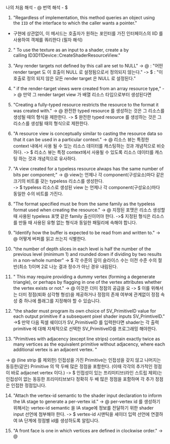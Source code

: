 나의 처음 해석 - @
번역 해석 - $


1. "Regardless of implementation, this method queries an object using the `IID` of the interface to which the caller wants a pointer."
- 구현에 상관없이, 이 메서드는 호출자가 원하는 포인터를 가진 인터페이스의 IID 를 사용하여 객체를 쿼리한다 (필자 해석)

2. " To use the texture as an input to a shader, create a by calling ID3D11Device::CreateShaderResourceView."

3. "Any render targets not defined by this call are set to NULL"
-> @ : "어떤 render target 도 이 호출이 NULL 로 설정됨으로서 정의되지 않는다."
-> $ : "이 호출로 정의 되지 않은 모든 render target 은 NULL 로 설정된다." 

4. " if the render-target views were created from an array resource type,"
-> @ 만약 그 render target view 가 배열 리소스 타입으로부터 생성된다면

5. "Creating a fully-typed resource restricts the resource to the format it was created with."
-> @ 완전한 typed resource 를 생성하는 것은 그 리소스를 생성될 때의 형식을 제한한다.
-> $ 완전한 typed resource 를 생성하는 것은 그 리소스를 생성될 때의 형식으로 제한한다.

6. "A resource view is conceptually similar to casting the resource data so that it can be used in a particular context."
-> @ 리소스 뷰는 특정한 context 내에서 사용 될 수 있는 리소스 데이터를 캐스팅하는 것과 개념적으로 비슷하다.
-> $ 리소스 뷰는 특정 context에서 사용될 수 있도록 리소스 데이터를 캐스팅 하는 것과 개념적으로 유사하다.

7. "A view created for a typeless resource alwaps has the same number of bits per component;"
-> @ view는 언제나 각 component(구성요소)마다 같은 크기의 비트를 갖는 typeless 리소스를 생성한다.  
-> $ typeless 리소스로 생성된 view 는 언제나 각 component(구성요소)마다 동일한 수의 비트를 가진다.

8. "The format specified must be from the same family as the typeless format used when creating the resource."
-> @ 지정된 포맷은 리소스 생성할 때 사용된 typeless 포맷 같은 family 출신이어야 한다. 
->$ 지정된 형식은 리소스를 만들 때 사용된 유형 없는 형식과 동일한 패밀리에 속해야 합니다.

9. "Identify how the buffer is expected to be read from and written to."
-> @ 어떻게 버퍼를 읽고 쓰는지 식별한다.

10. "the number of depth slices in each level is half the number of the previous level (minimum 1) and rounded down if dividing by two results in a non-whole number"
-> $ 각 수준의 깊이 슬라이스 수는 이전 수준 수의 절반(최소 1)이며 2로 나눈 결과 정수가 아닌 경우 내림된다.

11. " This may require providing a dummy vertex (forming a degenerate triangle), or perhaps by flagging in one of the vertex attributes whether the vertex exists or not."
-> @ 이것은 더미 정점의 공급을 요
-> $  이를 위해서는 더미 정점(퇴화 삼각형 형성)을 제공하거나 정점의 존재 여부에 관계없이 정점 속성 중 하나에 플래그를 지정해야 할 수 있습니다.

12. "the shader must program its own choice of SV_PrimitiveID value for each output primitive if a subsequent pixel shader inputs SV_PrimtiveID."
->$ 만약 다음 픽셀 쉐이더가 SV_PrimitiveID 를 입력한다면 shader는 각 출력 primitive 에 대해 자체적으로 선택한 SV_PrimitiveID를 프로그래밍 해야한다.

13. "Primitives with adjacency (except line strips) contain exactly twice as many vertices as the equivalent primitive without adjacency, where each additional vertex is an adjacent vertex. "

-> @ (line strip 를 제외한) 인접성을 가진 Primitive는 인접성을 갖지 않고 나머지는 동등한(같은)  Primitive 의 딱 두배 많은 정점을 포함한다. (이때 각각의 추가적인 정점이 바로 adjacnet vertex 이다.)
-> $ 인접성이 있는 프리미티브(라인 스트립 제외)는 인접성이 없는 동등한 프리미티브보다 정확히 두 배 많은 정점을 포함하며 각 추가 정점은 인접한 정점입니다.

14. "Attach the vertex-id semantic to the shader input declaration to inform the IA stage to generate a per-vertex id."
-> @ per-vertex id 를 생성하기 위해서는 vertex-id semantic 을 IA stage에 정보를 전달하기 위한 shader input 선언에 첨부해야 한다.
-> $ vertex-id 시맨틱을 셰이더 입력 선언에 연결하여 IA 단계에 정점별 id를 생성하도록 알립니다.

15. "A front face is one in which vertices are defined in clockwise order."
-> @ 